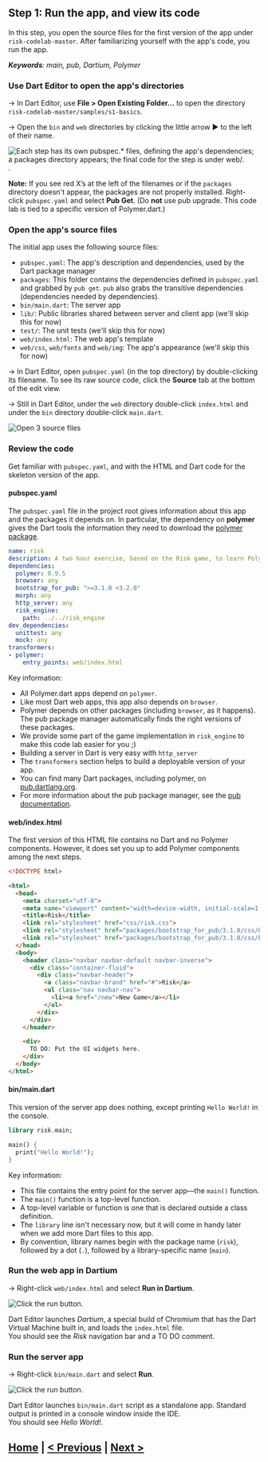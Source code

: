 ## Step 1: Run the app, and view its code

In this step, you open the source files for the first version of the
app under `risk-codelab-master`.
After familiarizing yourself with the app's code,
you run the app.

_**Keywords**: main, pub, Dartium, Polymer_


### Use Dart Editor to open the app's directories

&rarr;  In Dart Editor, use **File > Open Existing Folder...**
to open the directory `risk-codelab-master/samples/s1-basics`.

&rarr;  Open the `bin` and `web` directories by
clicking the little arrow ► to the left of their name.

![Each step has its own pubspec.* files, defining the app's dependencies; a packages directory appears; the final code for the step is under web/.](img/s1-open-sample.png).


**Note:**
If you see red X’s
at the left of the filenames or if the `packages` directory doesn't appear,
the packages are not properly installed.
Right-click `pubspec.yaml` and select **Pub Get**.
(Do **not** use pub upgrade.
This code lab is tied to a specific version of Polymer.dart.)

### Open the app's source files

The initial app uses the following source files:
* `pubspec.yaml`: The app's description and dependencies, used by the Dart package manager
* `packages`: This folder contains the dependencies defined in `pubspec.yaml` and grabbed by `pub get`. `pub` also grabs the transitive dependencies (dependencies needed by dependencies).
* `bin/main.dart`: The server app
* `lib/`: Public libraries shared between server and client app (we'll skip this for now)
* `test/`: The unit tests (we'll skip this for now)
* `web/index.html`: The web app's template
* `web/css`, `web/fonts` and `web/img`: The app's appearance (we'll skip this for now)

&rarr;  In Dart Editor, open `pubspec.yaml` (in the top directory) by
double-clicking its filename.
To see its raw source code,
click the **Source** tab at the bottom of the edit view.

&rarr;  Still in Dart Editor,
under the `web` directory
double-click `index.html` 
and under the `bin` directory 
double-click `main.dart`.

![Open 3 source files](img/s1-open-files.png)

### Review the code

Get familiar with `pubspec.yaml`, and with the HTML and Dart code
for the skeleton version of the app.

#### pubspec.yaml

The `pubspec.yaml` file in the project root gives information
about this app and the packages it depends on.
In particular, the dependency on **polymer** gives the Dart tools
the information they need to download the
[polymer package](https://pub.dartlang.org/packages/polymer).

``` yaml
name: risk
description: A two hour exercise, based on the Risk game, to learn Polymer.dart.
dependencies:
  polymer: 0.9.5
  browser: any
  bootstrap_for_pub: ">=3.1.0 <3.2.0"
  morph: any
  http_server: any
  risk_engine:
    path: ../../risk_engine
dev_dependencies:
  unittest: any
  mock: any
transformers:
- polymer:
    entry_points: web/index.html
```

Key information:

* All Polymer.dart apps depend on `polymer`.
* Like most Dart web apps, this app also depends on `browser`.
* Polymer depends on other packages (including `browser`, as it happens).
  The pub package manager automatically finds the right versions of these packages.
* We provide some part of the game implementation in `risk_engine` to make this code lab easier for you ;)
* Building a server in Dart is very easy with `http_server` 
* The `transformers` section helps to build a deployable version of your app. 
* You can find many Dart packages, including polymer,
  on [pub.dartlang.org](http://pub.dartlang.org/).
* For more information about the pub package manager, see the
  [pub documentation](https://www.dartlang.org/tools/pub/).

#### web/index.html

The first version of this HTML file contains no Dart and no Polymer components.
However, it does set you up to add Polymer components among the next steps.

```HTML
<!DOCTYPE html>

<html>
  <head>
    <meta charset="utf-8">
    <meta name="viewport" content="width=device-width, initial-scale=1.0">
    <title>Risk</title>
    <link rel="stylesheet" href="css/risk.css">
    <link rel="stylesheet" href="packages/bootstrap_for_pub/3.1.0/css/bootstrap.min.css">
    <link rel="stylesheet" href="packages/bootstrap_for_pub/3.1.0/css/bootstrap-theme.min.css">
  </head>
  <body>
    <header class="navbar navbar-default navbar-inverse">
      <div class="container-fluid">
        <div class="navbar-header">
          <a class="navbar-brand" href="#">Risk</a>
          <ul class="nav navbar-nav">
            <li><a href="/new">New Game</a></li>
          </ul>
        </div>
      </div>
    </header>

    <div>
      TO DO: Put the UI widgets here.
    </div>
  </body>
</html>
```

#### bin/main.dart

This version of the server app does nothing, except printing `Hello World!` in the console.

```Dart
library risk.main;

main() {
  print("Hello World!");
}
```

Key information:
* This file contains the entry point for the server app—the `main()` function.
* The `main()` function is a top-level function.
* A top-level variable or function is one that is declared outside
  a class definition.
* The `library` line isn't necessary now,
  but it will come in handy later when we add more Dart files to this app.
* By convention, library names begin with the package name (`risk`),
  followed by a dot (`.`),
  followed by a library-specific name (`main`).

### Run the web app in Dartium

&rarr; Right-click `web/index.html` and select **Run in Dartium**.

![Click the run button](img/s1-run-in-dartium.png).

Dart Editor launches _Dartium_, a special build of Chromium that has the Dart Virtual Machine built in, and loads the `index.html` file.  
You should see the _Risk_ navigation bar and a TO DO comment.

<!-- Add screenshot? -->

### Run the server app

&rarr; Right-click `bin/main.dart` and select **Run**.

![Click the run button](img/s1-run.png).

Dart Editor launches `bin/main.dart` script as a standalone app.
Standard output is printed in a console window inside the IDE.  
You should see _Hello World!_.


## [Home](../README.md) | [< Previous](step-0.md) | [Next >](step-2.md)
